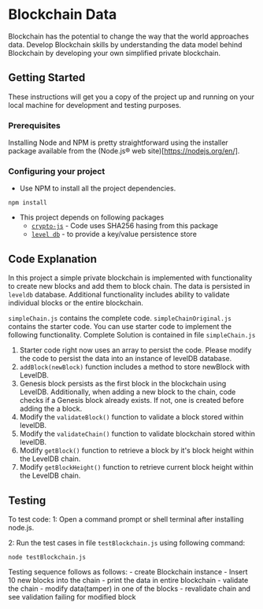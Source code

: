 # Blockchain Data

Blockchain has the potential to change the way that the world approaches data. Develop Blockchain skills by understanding the data model behind Blockchain by developing your own simplified private blockchain.

## Getting Started

These instructions will get you a copy of the project up and running on your local machine for development and testing purposes.

### Prerequisites

Installing Node and NPM is pretty straightforward using the installer package available from the (Node.js® web site)[https://nodejs.org/en/].

### Configuring your project

- Use NPM to install all the project dependencies.
```
npm install
```
- This project depends on following packages
    - [`crypto-js`](https://www.npmjs.com/package/crypto-js) - Code uses SHA256 hasing from this package
    - [`level db`](https://github.com/Level/levelup) - to provide a key/value persistence store

## Code Explanation
In this project a simple private blockchain is implemented with functionality to create new blocks and add them to block chain. The data is persisted in `leveldb` database. Additional functionality includes ability to validate individual blocks or the entire blockchain. 

`simpleChain.js` contains the complete code. `simpleChainOriginal.js` contains the starter code. You can use starter code to implement the following functionality. Complete Solution is contained in file `simpleChain.js`

1. Starter code right now uses an array to persist the code. Please modify the code to persist the data into an instance of levelDB database. 
2. `addBlock(newBlock)` function includes a method to store newBlock with LevelDB.
3. Genesis block persists as the first block in the blockchain using LevelDB. Additionally, when adding a new block to the chain, code checks if a Genesis block already exists. If not, one is created before adding the a block.
4. Modify the `validateBlock()` function to validate a block stored within levelDB.
5. Modify the `validateChain()` function to validate blockchain stored within levelDB.
6. Modify `getBlock()` function to retrieve a block by it's block height within the LevelDB chain.
7. Modify `getBlockHeight()` function to retrieve current block height within the LevelDB chain.

## Testing

To test code:
1: Open a command prompt or shell terminal after installing node.js.

2: Run the test cases in file `testBlockchain.js` using following command:
```
node testBlockchain.js
```

Testing sequence follows as follows:
    - create Blockchain instance
    - Insert 10 new blocks into the chain
    - print the data in entire blockchain
    - validate the chain
    - modify data(tamper) in one of the blocks
    - revalidate chain and see validation failing for modified block 
